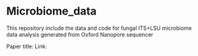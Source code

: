 # Microbiome_data
This repository include the data and code for fungal ITS+LSU microbiome data analysis generated from Oxford Nanopore sequencer 

Paper title: 
Link: 



